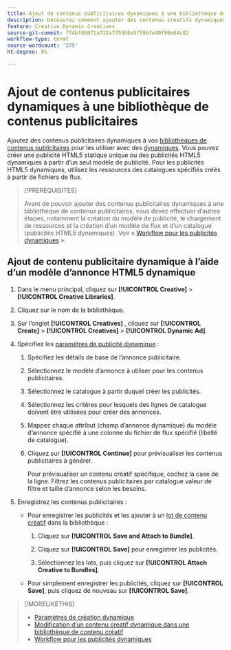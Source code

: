 ```yaml
---
title: Ajout de contenus publicitaires dynamiques à une bibliothèque de contenus publicitaires
description: Découvrez comment ajouter des contenus créatifs dynamiques à une bibliothèque de contenus créatifs.
feature: Creative Dynamic Creatives
source-git-commit: 7f4bfd6072a732a779368a5f59bfe40f90e64c82
workflow-type: tm+mt
source-wordcount: '275'
ht-degree: 0%

---
```


# Ajout de contenus publicitaires dynamiques à une bibliothèque de contenus publicitaires

Ajoutez des contenus publicitaires dynamiques à vos [bibliothèques de contenus publicitaires](creative-library-manage.md) pour les utiliser avec des [ dynamiques](/help/creative/experiences/experience-about.md). Vous pouvez créer une publicité HTML5 statique unique ou des publicités HTML5 dynamiques à partir d’un seul modèle de publicité. Pour les publicités HTML5 dynamiques, utilisez les ressources des catalogues spécifiés créés à partir de fichiers de flux.

>[!PREREQUISITES]
>
>Avant de pouvoir ajouter des contenus publicitaires dynamiques à une bibliothèque de contenus publicitaires, vous devez effectuer d’autres étapes, notamment la création du modèle de publicité, le chargement de ressources et la création d’un modèle de flux et d’un catalogue (publicités HTML5 dynamiques). Voir « [Workflow pour les publicités dynamiques](/help/creative/introduction/workflow-dynamic-ads.md) ».

<!-- This does't work for me 9/24 -- I still have to select a catalog:

## Add dynamic creatives using a static HTML5 ad template

1. In the main menu, click **[!UICONTROL Creative]** > **[!UICONTROL Creative Libraries]**.

1. Click the library name.

1. On the **[!UICONTROL Creatives]** tab, click **[!UICONTROL Create]** > **[!UICONTROL Creatives]** > **[!UICONTROL Dynamic Ad]**.

1. Specify the [dynamic ad settings](/help/creative/creative-libraries/creative-settings-dynamic.md#dynamic-ad-settings-static-html5):

   1. On the [!UICONTROL Basic Details] tab, specify the ad details and the clickURL.

   1. Click **[!UICONTROL Process]**.

   1. On the [!UICONTROL Attributes Details] tab, specify the dynamic ad attributes.

1. Click **[!UICONTROL Save]**.

-->

## Ajout de contenu publicitaire dynamique à l’aide d’un modèle d’annonce HTML5 dynamique

1. Dans le menu principal, cliquez sur **[!UICONTROL Creative]** > **[!UICONTROL Creative Libraries]**.

1. Cliquez sur le nom de la bibliothèque.

1. Sur l’onglet **[!UICONTROL Creatives]** , cliquez sur **[!UICONTROL Create]** > **[!UICONTROL Creatives]** > **[!UICONTROL Dynamic Ad]**.

1. Spécifiez les [paramètres de publicité dynamique](/help/creative/creative-libraries/creative-settings-dynamic.md) :

   1. Spécifiez les détails de base de l’annonce publicitaire.

   1. Sélectionnez le modèle d’annonce à utiliser pour les contenus publicitaires.

   1. Sélectionnez le catalogue à partir duquel créer les publicités.

   1. Sélectionnez les critères pour lesquels des lignes de catalogue doivent être utilisées pour créer des annonces.

   1. Mappez chaque attribut (champ d’annonce dynamique) du modèle d’annonce spécifié à une colonne du fichier de flux spécifié (libellé de catalogue).

   1. Cliquez sur **[!UICONTROL Continue]** pour prévisualiser les contenus publicitaires à générer.

      Pour prévisualiser un contenu créatif spécifique, cochez la case de la ligne. Filtrez les contenus publicitaires par catalogue<!-- explain more--> valeur de filtre et taille d’annonce selon les besoins.

1. Enregistrez les contenus publicitaires :

   * Pour enregistrer les publicités et les ajouter à un [lot de contenu créatif](/help/creative/creative-libraries/bundle-manage.md) dans la bibliothèque :

      1. Cliquez sur **[!UICONTROL Save and Attach to Bundle]**.

      1. Cliquez sur **[!UICONTROL Save]** pour enregistrer les publicités.

      1. Sélectionnez les lots, puis cliquez sur **[!UICONTROL Attach Creative to Bundles]**.

   * Pour simplement enregistrer les publicités, cliquez sur **[!UICONTROL Save]**, puis cliquez de nouveau sur **[!UICONTROL Save]**.

>[!MORELIKETHIS]
>
>* [ Paramètres de création dynamique ](creative-settings-dynamic.md)
>* [Modification d’un contenu créatif dynamique dans une bibliothèque de contenu créatif](creative-edit-dynamic.md)
>* [Workflow pour les publicités dynamiques](/help/creative/introduction/workflow-dynamic-ads.md)
